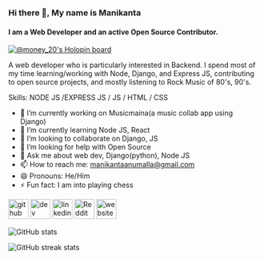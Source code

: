 ### Hi there 👋, My name is Manikanta
#### I am a Web Developer and an active Open Source Contributor.
<!-- ![I am a Web Developer and an active Open Source Contributor.](https://github.com/Money-20/Money-20/blob/main/Black%20Technology%20LinkedIn%20Banner.png?raw=true) -->
[![@money_20's Holopin board](https://holopin.me/money_20)](https://holopin.io/@money_20)

A web developer who is particularly interested in Backend. I spend most of my time learning/working with Node, Django, and Express JS, contributing to open source projects, and mostly listening to Rock Music of 80's, 90's.

Skills: NODE JS /EXPRESS JS / JS / HTML / CSS

- 🔭 I’m currently working on Musicmaina(a music collab app using Django) 
- 🌱 I’m currently learning Node JS, React 
- 👯 I’m looking to collaborate on Django, JS 
- 🤔 I’m looking for help with Open Source 
- 💬 Ask me about web dev, Django(python), Node JS 
- 📫 How to reach me: manikantaanumalla@gmail.com 
- 😄 Pronouns: He/Him 
- ⚡ Fun fact: I am into playing chess 


[<img src='https://cdn.jsdelivr.net/npm/simple-icons@3.0.1/icons/github.svg' alt='github' height='40'>](https://github.com/Money-20)  [<img src='https://cdn.jsdelivr.net/npm/simple-icons@3.0.1/icons/dev-dot-to.svg' alt='dev' height='40'>](https://dev.to/money20)  [<img src='https://cdn.jsdelivr.net/npm/simple-icons@3.0.1/icons/linkedin.svg' alt='linkedin' height='40'>](https://www.linkedin.com/in/manikanta-a-b10413201/)  [<img src='https://cdn.jsdelivr.net/npm/simple-icons@3.0.1/icons/reddit.svg' alt='Reddit' height='40'>](https://www.reddit.com/user/Daa-Vinci__)  [<img src='https://cdn.jsdelivr.net/npm/simple-icons@3.0.1/icons/icloud.svg' alt='website' height='40'>](https://money-20.github.io/)  

![GitHub stats](https://github-readme-stats.vercel.app/api?username=Money-20&show_icons=true)  

![GitHub streak stats](https://streak-stats.demolab.com/?user=Money-20)  


